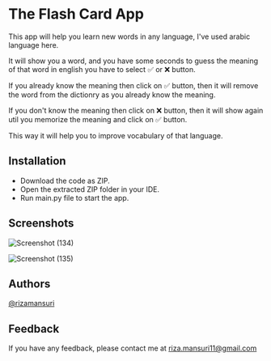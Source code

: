 
# The Flash Card App 

This app will help you learn new words in any language, I've used arabic language here.

It will show you a word, and you have some seconds to guess the meaning of that word in english you have to select ✅ or ❌ button.

If you already know the meaning then click on ✅ button, then it will remove the word from the dictionry as you already know the meaning.

If you don't know the meaning then click on ❌ button, then it will show again util you memorize the meaning and click on ✅ button.

This way it will help you to improve vocabulary of that language.

   
## Installation

- Download the code as ZIP.
- Open the extracted ZIP folder in your IDE.
- Run main.py file to start the app.

## Screenshots

![Screenshot (134)](https://github.com/rizamansuri/Day_31_The_Flash_Card_App/assets/37615383/88b121af-2d38-4fac-8a32-493568801a5e)


![Screenshot (135)](https://github.com/rizamansuri/Day_31_The_Flash_Card_App/assets/37615383/50b3ce06-1ccd-4f60-b761-11a5052ba621)


## Authors

[@rizamansuri](https://www.github.com/rizamansuri)

## Feedback

If you have any feedback, please contact me at riza.mansuri11@gmail.com
